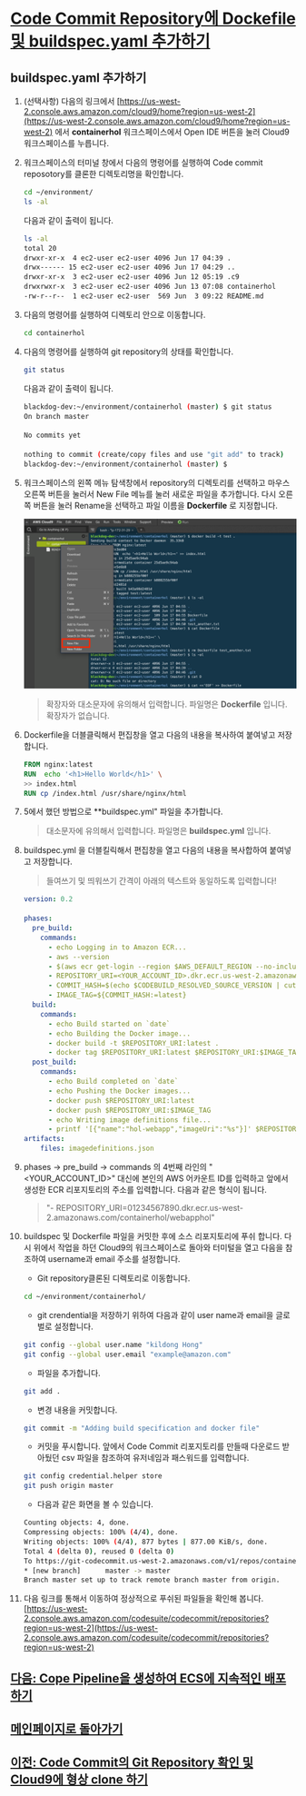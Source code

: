 # [Code Commit Repository에 Dockefile 및 buildspec.yaml 추가하기](title)

## buildspec.yaml 추가하기

1. (선택사항) 다음의 링크에서 [https://us-west-2.console.aws.amazon.com/cloud9/home?region=us-west-2](https://us-west-2.console.aws.amazon.com/cloud9/home?region=us-west-2) 에서 **containerhol** 워크스페이스에서 Open IDE 버튼을 눌러 Cloud9 워크스페이스를 누릅니다.

2. 워크스페이스의 터미널 창에서 다음의 명령어를 실행하여 Code commit reposotory를 클론한 디렉토리명을 확인합니다.

    ```bash
    cd ~/environment/
    ls -al
    ```

    다음과 같이 출력이 됩니다.

    ```bash
    ls -al
    total 20
    drwxr-xr-x  4 ec2-user ec2-user 4096 Jun 17 04:39 .
    drwx------ 15 ec2-user ec2-user 4096 Jun 17 04:29 ..
    drwxr-xr-x  3 ec2-user ec2-user 4096 Jun 12 05:19 .c9
    drwxrwxr-x  3 ec2-user ec2-user 4096 Jun 13 07:08 containerhol
    -rw-r--r--  1 ec2-user ec2-user  569 Jun  3 09:22 README.md
    ```

3. 다음의 명령어를 실행하여 디렉토리 안으로 이동합니다.

    ```bash
    cd containerhol
    ```

4. 다음의 명령어를 실행하여 git repository의 상태를 확인합니다.

    ```bash
    git status
    ```

    다음과 같이 출력이 됩니다.

    ```bash
    blackdog-dev:~/environment/containerhol (master) $ git status
    On branch master

    No commits yet

    nothing to commit (create/copy files and use "git add" to track)
    blackdog-dev:~/environment/containerhol (master) $
    ```

5. 워크스페이스의 왼쪽 메뉴 탐색창에서 repository의 디렉토리를 선택하고 마우스 오른쪽 버튼을 눌러서 New File 메뉴를 눌러 새로운 파일을 추가합니다. 다시 오른쪽 버튼을 눌러 Rename을 선택하고 파일 이름을 **Dockerfile** 로 지정합니다.

    ![Alt](../images/cloud9/add-new-file.png "view service status")

    > 확장자와 대소문자에 유의해서 입력합니다. 파일명은 **Dockerfile** 입니다. 확장자가 없습니다.

6. Dockerfile을 더블클릭해서 편집창을 열고 다음의 내용을 복사하여 붙여넣고 저장합니다.

    ```Dockerfile
    FROM nginx:latest
    RUN  echo '<h1>Hello World</h1>' \
    >> index.html
    RUN cp /index.html /usr/share/nginx/html
    ```

7. 5에서 했던 방법으로 **buildspec.yml" 파일을 추가합니다.

    > 대소문자에 유의해서 입력합니다. 파일명은 **buildspec.yml** 입니다.

8. buildspec.yml 을 더블킬릭해서 편집창을 열고 다음의 내용을 복사합하여 붙여넣고 저장합니다.

    > 들여쓰기 및 띄워쓰기 간격이 아래의 텍스트와 동일하도록 입력합니다!

    ```yaml
    version: 0.2

    phases:
      pre_build:
        commands:
          - echo Logging in to Amazon ECR...
          - aws --version
          - $(aws ecr get-login --region $AWS_DEFAULT_REGION --no-include-email)
          - REPOSITORY_URI=<YOUR_ACCOUNT_ID>.dkr.ecr.us-west-2.amazonaws.com/containerhol/webapphol 
          - COMMIT_HASH=$(echo $CODEBUILD_RESOLVED_SOURCE_VERSION | cut -c 1-7)
          - IMAGE_TAG=${COMMIT_HASH:=latest}
      build:
        commands:
          - echo Build started on `date`
          - echo Building the Docker image...
          - docker build -t $REPOSITORY_URI:latest .
          - docker tag $REPOSITORY_URI:latest $REPOSITORY_URI:$IMAGE_TAG
      post_build:
        commands:
          - echo Build completed on `date`
          - echo Pushing the Docker images...
          - docker push $REPOSITORY_URI:latest
          - docker push $REPOSITORY_URI:$IMAGE_TAG
          - echo Writing image definitions file...
          - printf '[{"name":"hol-webapp","imageUri":"%s"}]' $REPOSITORY_URI:$IMAGE_TAG >     imagedefinitions.json
    artifacts:
        files: imagedefinitions.json
    ```

9. phases -> pre_build -> commands 의 4번째 라인의 "\<YOUR_ACCOUNT_ID\>" 대신에 본인의 AWS 어카운트 ID를 입력하고 앞에서 생성한 ECR 리포지토리의 주소를 입력합니다. 다음과 같은 형식이 됩니다.

    > "- REPOSITORY_URI=01234567890.dkr.ecr.us-west-2.amazonaws.com/containerhol/webapphol"

10. buildspec 및 Dockerfile 파일을 커밋한 후에 소스 리포지토리에 푸쉬 합니다. 다시 위에서 작업을 하던 Cloud9의 워크스페이스로 돌아와 터미털을 열고 다음을 참조하여 username과 email 주소를 설정합니다.

    - Git repository클론된 디렉토리로 이동합니다.

    ```bash
    cd ~/environment/containerhol/
    ```

    - git crendential을 저장하기 위하여 다음과 같이 user name과 email을 글로벌로 설정합니다.

    ```bash
    git config --global user.name "kildong Hong"
    git config --global user.email "example@amazon.com"
    ```

    - 파일을 추가합니다.

    ```bash
    git add .
    ```

    - 변경 내용을 커밋합니다.

    ```bash
    git commit -m "Adding build specification and docker file"
    ```

    - 커밋을 푸시합니다. 앞에서 Code Commit 리포지토리를 만들때 다운로드 받아뒀던 csv 파일을 참조하여 유저네임과 패스워드를 입력합니다.

    ```bash
    git config credential.helper store
    git push origin master
    ```

    - 다음과 같은 화면을 볼 수 있습니다.

    ```bash
    Counting objects: 4, done.
    Compressing objects: 100% (4/4), done.
    Writing objects: 100% (4/4), 877 bytes | 877.00 KiB/s, done.
    Total 4 (delta 0), reused 0 (delta 0)
    To https://git-codecommit.us-west-2.amazonaws.com/v1/repos/containerhol
    * [new branch]      master -> master
    Branch master set up to track remote branch master from origin.
    ```

11. 다음 링크를 통해서 이동하여 정상적으로 푸쉬된 파일들을 확인해 봅니다. [https://us-west-2.console.aws.amazon.com/codesuite/codecommit/repositories?region=us-west-2](https://us-west-2.console.aws.amazon.com/codesuite/codecommit/repositories?region=us-west-2)

## [다음: Cope Pipeline을 생성하여 ECS에 지속적인 배포하기](create-pipeline.md)

## [메인페이지로 돌아가기](../README.md)

## [이전: Code Commit의 Git Repository 확인 및 Cloud9에 형상 clone 하기](create-codecommit-repo.md)
